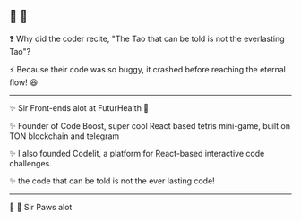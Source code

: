 ## 🐾 🐾

❓ Why did the coder recite, "The Tao that can be told is not the everlasting Tao"?

⚡️ Because their code was so buggy, it crashed before reaching the eternal flow! 😆

--- 

✨ Sir Front-ends alot at FuturHealth 🚀

✨ Founder of Code Boost, super cool React based tetris mini-game, built on TON blockchain and telegram

✨ I also founded Codelit, a platform for React-based interactive code challenges.

✨  the code that can be told is not the ever lasting code!

--- 

🐾 🐾 Sir Paws alot
